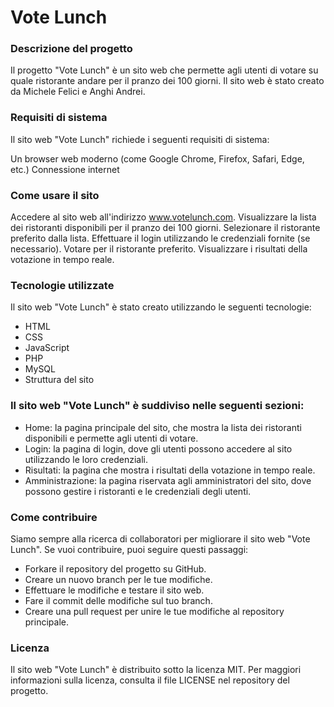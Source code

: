 # Vote Lunch
### Descrizione del progetto
Il progetto "Vote Lunch" è un sito web che permette agli utenti di votare su quale ristorante andare per il pranzo dei 100 giorni. Il sito web è stato creato da Michele Felici e Anghi Andrei.

### Requisiti di sistema
Il sito web "Vote Lunch" richiede i seguenti requisiti di sistema:

Un browser web moderno (come Google Chrome, Firefox, Safari, Edge, etc.)
Connessione internet

### Come usare il sito
Accedere al sito web all'indirizzo www.votelunch.com.
Visualizzare la lista dei ristoranti disponibili per il pranzo dei 100 giorni.
Selezionare il ristorante preferito dalla lista.
Effettuare il login utilizzando le credenziali fornite (se necessario).
Votare per il ristorante preferito.
Visualizzare i risultati della votazione in tempo reale.
### Tecnologie utilizzate
Il sito web "Vote Lunch" è stato creato utilizzando le seguenti tecnologie:

- HTML
- CSS
- JavaScript
- PHP
- MySQL
- Struttura del sito

### Il sito web "Vote Lunch" è suddiviso nelle seguenti sezioni:

- Home: la pagina principale del sito, che mostra la lista dei ristoranti disponibili e permette agli utenti di votare.
- Login: la pagina di login, dove gli utenti possono accedere al sito utilizzando le loro credenziali.
- Risultati: la pagina che mostra i risultati della votazione in tempo reale.
- Amministrazione: la pagina riservata agli amministratori del sito, dove possono gestire i ristoranti e le credenziali degli utenti.

### Come contribuire
Siamo sempre alla ricerca di collaboratori per migliorare il sito web "Vote Lunch". Se vuoi contribuire, puoi seguire questi passaggi:

- Forkare il repository del progetto su GitHub.
- Creare un nuovo branch per le tue modifiche.
- Effettuare le modifiche e testare il sito web.
- Fare il commit delle modifiche sul tuo branch.
- Creare una pull request per unire le tue modifiche al repository principale.

### Licenza
Il sito web "Vote Lunch" è distribuito sotto la licenza MIT. Per maggiori informazioni sulla licenza, consulta il file LICENSE nel repository del progetto.